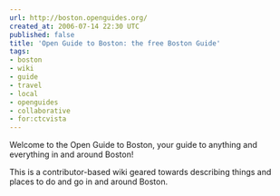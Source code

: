 ```yaml
---
url: http://boston.openguides.org/
created_at: 2006-07-14 22:30 UTC
published: false
title: 'Open Guide to Boston: the free Boston Guide'
tags:
- boston
- wiki
- guide
- travel
- local
- openguides
- collaborative
- for:ctcvista
---
```


Welcome to the Open Guide to Boston, your guide to anything and everything in and around Boston!

This is a contributor-based wiki geared towards describing things and places to do and go in and around Boston.
